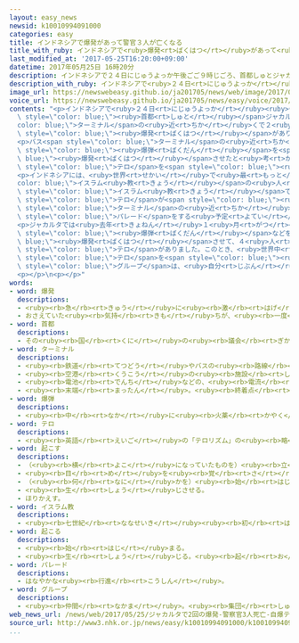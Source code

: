 ```yaml
---
layout: easy_news
newsid: k10010994091000
categories: easy
title: インドネシアで爆発があって警官３人が亡くなる
title_with_ruby: インドネシアで<ruby>爆発<rt>ばくはつ</rt></ruby>があって<ruby>警官<rt>けいかん</rt></ruby>３<ruby>人<rt>にん</rt></ruby>が<ruby>亡<rt>な</rt></ruby>くなる
last_modified_at: '2017-05-25T16:20:00+09:00'
datetime: 2017年05月25日 16時20分
description: インドネシアで２４日にじゅうよっか午後ごご９時じごろ、首都しゅとジャカルタのバスターミナルの近ちかくで２回かい、爆発ばくはつがありました。
description_with_ruby: インドネシアで<ruby>２４日<rt>にじゅうよっか</rt></ruby><ruby>午後<rt>ごご</rt></ruby>９<ruby>時<rt>じ</rt></ruby>ごろ、<ruby>首都<rt>しゅと</rt></ruby>ジャカルタのバスターミナルの<ruby>近<rt>ちか</rt></ruby>くで２<ruby>回<rt>かい</rt></ruby>、<ruby>爆発<rt>ばくはつ</rt></ruby>がありました。
image_url: https://newswebeasy.github.io/ja201705/news/web/image/2017/05/25/k10010994091000.jpg
voice_url: https://newswebeasy.github.io/ja201705/news/easy/voice/2017/05/25/k10010994091000.mp3
contents: "<p>インドネシアで<ruby>２４日<rt>にじゅうよっか</rt></ruby><ruby>午後<rt>ごご</rt></ruby>９<ruby>時<rt>じ</rt></ruby>ごろ、<span\
  \ style=\"color: blue;\"><ruby>首都<rt>しゅと</rt></ruby></span>ジャカルタのバス<span style=\"\
  color: blue;\">ターミナル</span>の<ruby>近<rt>ちか</rt></ruby>くで２<ruby>回<rt>かい</rt></ruby>、<span\
  \ style=\"color: blue;\"><ruby>爆発<rt>ばくはつ</rt></ruby></span>がありました。<ruby>警察<rt>けいさつ</rt></ruby>によると、<ruby>警官<rt>けいかん</rt></ruby>３<ruby>人<rt>にん</rt></ruby>が<ruby>亡<rt>な</rt></ruby>くなって、<ruby>市民<rt>しみん</rt></ruby>５<ruby>人<rt>にん</rt></ruby>と<ruby>警官<rt>けいかん</rt></ruby>５<ruby>人<rt>にん</rt></ruby>がけがをしました。</p>\n\
  <p>バス<span style=\"color: blue;\">ターミナル</span>の<ruby>近<rt>ちか</rt></ruby>くでは、<span\
  \ style=\"color: blue;\"><ruby>爆弾<rt>ばくだん</rt></ruby></span>を<span style=\"color:\
  \ blue;\"><ruby>爆発<rt>ばくはつ</rt></ruby></span>させたと<ruby>考<rt>かんが</rt></ruby>えられる<ruby>２人<rt>ふたり</rt></ruby>の<ruby>男<rt>おとこ</rt></ruby>が<ruby>死<rt>し</rt></ruby>んでいるのが<ruby>見<rt>み</rt></ruby>つかりました。<ruby>警察<rt>けいさつ</rt></ruby>はこの<ruby>２人<rt>ふたり</rt></ruby>が<span\
  \ style=\"color: blue;\">テロ</span>を<span style=\"color: blue;\"><ruby>起<rt>お</rt></ruby>こし</span>たと<ruby>考<rt>かんが</rt></ruby>えています。</p>\n\
  <p>インドネシアには、<ruby>世界<rt>せかい</rt></ruby>で<ruby>最<rt>もっと</rt></ruby>もたくさん<span style=\"\
  color: blue;\">イスラム<ruby>教<rt>きょう</rt></ruby></span>の<ruby>人<rt>ひと</rt></ruby>が<ruby>住<rt>す</rt></ruby>んでいます。<ruby>今週<rt>こんしゅう</rt></ruby>の<ruby>土曜日<rt>どようび</rt></ruby>から、<span\
  \ style=\"color: blue;\">イスラム<ruby>教<rt>きょう</rt></ruby></span>でとても<ruby>大切<rt>たいせつ</rt></ruby>な<ruby>月<rt>つき</rt></ruby>の「ラマダン」が<ruby>始<rt>はじ</rt></ruby>まるため、<ruby>警察<rt>けいさつ</rt></ruby>は<span\
  \ style=\"color: blue;\">テロ</span>が<span style=\"color: blue;\"><ruby>起<rt>お</rt></ruby>こら</span>ないように<ruby>気<rt>き</rt></ruby>をつけていました。バス<span\
  \ style=\"color: blue;\">ターミナル</span>の<ruby>近<rt>ちか</rt></ruby>くでは<ruby>２４日<rt>にじゅうよっか</rt></ruby>の<ruby>夜<rt>よる</rt></ruby>に<ruby>市民<rt>しみん</rt></ruby>たちが<span\
  \ style=\"color: blue;\">パレード</span>をする<ruby>予定<rt>よてい</rt></ruby>があったため、<ruby>大勢<rt>おおぜい</rt></ruby>の<ruby>警官<rt>けいかん</rt></ruby>がいました。</p>\n\
  <p>ジャカルタでは<ruby>去年<rt>きょねん</rt></ruby>１<ruby>月<rt>がつ</rt></ruby>にも、<ruby>男<rt>おとこ</rt></ruby>たちが<span\
  \ style=\"color: blue;\"><ruby>爆弾<rt>ばくだん</rt></ruby></span>などを<span style=\"color:\
  \ blue;\"><ruby>爆発<rt>ばくはつ</rt></ruby></span>させて、４<ruby>人<rt>にん</rt></ruby>が<ruby>亡<rt>な</rt></ruby>くなる<span\
  \ style=\"color: blue;\">テロ</span>がありました。このとき、<ruby>世界中<rt>せかいじゅう</rt></ruby>で<span\
  \ style=\"color: blue;\">テロ</span>を<span style=\"color: blue;\"><ruby>起<rt>お</rt></ruby>こし</span>ているＩＳ＝イスラミックステートのインドネシア<ruby>支部<rt>しぶ</rt></ruby>だと<ruby>言<rt>い</rt></ruby>う<span\
  \ style=\"color: blue;\">グループ</span>は、<ruby>自分<rt>じぶん</rt></ruby>たちがやったと<ruby>言<rt>い</rt></ruby>いました。</p>\n\
  <p></p>\n<p></p>"
words:
- word: 爆発
  descriptions:
  - <ruby><rb>急</rb><rt>きゅう</rt></ruby>に<ruby><rb>激</rb><rt>はげ</rt></ruby>しく<ruby><rb>破裂</rb><rt>はれつ</rt></ruby>すること。
  - おさえていた<ruby><rb>気持</rb><rt>きも</rt></ruby>ちが、<ruby><rb>一度</rb><rt>いちど</rt></ruby>に<ruby><rb>激</rb><rt>はげ</rt></ruby>しく<ruby><rb>出</rb><rt>で</rt></ruby>ること。
- word: 首都
  descriptions:
  - その<ruby><rb>国</rb><rt>くに</rt></ruby>の<ruby><rb>議会</rb><rt>ぎかい</rt></ruby>や<ruby><rb>中心</rb><rt>ちゅうしん</rt></ruby>になる<ruby><rb>役所</rb><rt>やくしょ</rt></ruby>のある<ruby><rb>都市</rb><rt>とし</rt></ruby>。<ruby><rb>日本</rb><rt>にっぽん</rt></ruby>の<ruby><rb>東京</rb><rt>とうきょう</rt></ruby>、アメリカのワシントンなど。<ruby><rb>首府</rb><rt>しゅふ</rt></ruby>。
- word: ターミナル
  descriptions:
  - <ruby><rb>鉄道</rb><rt>てつどう</rt></ruby>やバスの<ruby><rb>路線</rb><rt>ろせん</rt></ruby>が<ruby><rb>集中</rb><rt>しゅうちゅう</rt></ruby>して<ruby><rb>発着</rb><rt>はっちゃく</rt></ruby>する<ruby><rb>所</rb><rt>ところ</rt></ruby>。
  - <ruby><rb>空港</rb><rt>くうこう</rt></ruby>の<ruby><rb>施設</rb><rt>しせつ</rt></ruby>が<ruby><rb>集</rb><rt>あつ</rt></ruby>まっている<ruby><rb>建物</rb><rt>たてもの</rt></ruby>。ターミナルビル。
  - <ruby><rb>電池</rb><rt>でんち</rt></ruby>などの、<ruby><rb>電流</rb><rt>でんりゅう</rt></ruby>の<ruby><rb>出入</rb><rt>でい</rt></ruby>り<ruby><rb>口</rb><rt>ぐち</rt></ruby>につける<ruby><rb>金具</rb><rt>かなぐ</rt></ruby>。
  - <ruby><rb>末端</rb><rt>まったん</rt></ruby>。<ruby><rb>終着点</rb><rt>しゅうちゃくてん</rt></ruby>。
- word: 爆弾
  descriptions:
  - <ruby><rb>中</rb><rt>なか</rt></ruby>に<ruby><rb>火薬</rb><rt>かやく</rt></ruby>をつめて、<ruby><rb>投</rb><rt>な</rt></ruby>げたり<ruby><rb>落</rb><rt>お</rt></ruby>としたりして<ruby><rb>爆発</rb><rt>ばくはつ</rt></ruby>させる<ruby><rb>兵器</rb><rt>へいき</rt></ruby>。
- word: テロ
  descriptions:
  - <ruby><rb>英語</rb><rt>えいご</rt></ruby>の「テロリズム」の<ruby><rb>略</rb><rt>りゃく</rt></ruby>。<ruby><rb>政治的</rb><rt>せいじてき</rt></ruby>な<ruby><rb>目的</rb><rt>もくてき</rt></ruby>を<ruby><rb>成</rb><rt>な</rt></ruby>しとげるためには、<ruby><rb>人</rb><rt>ひと</rt></ruby>の<ruby><rb>命</rb><rt>いのち</rt></ruby>をうばうような<ruby><rb>暴力</rb><rt>ぼうりょく</rt></ruby>を<ruby><rb>使</rb><rt>つか</rt></ruby>ってもよいとする<ruby><rb>考</rb><rt>かんが</rt></ruby>え。また、そのような<ruby><rb>考</rb><rt>かんが</rt></ruby>えで<ruby><rb>起</rb><rt>お</rt></ruby>こす<ruby><rb>事件</rb><rt>じけん</rt></ruby>。
- word: 起こす
  descriptions:
  - （<ruby><rb>横</rb><rt>よこ</rt></ruby>になっていたものを）<ruby><rb>立</rb><rt>た</rt></ruby>たせる。
  - <ruby><rb>目</rb><rt>め</rt></ruby>を<ruby><rb>覚</rb><rt>さ</rt></ruby>まさせる。
  - （<ruby><rb>何</rb><rt>なに</rt></ruby>かを）<ruby><rb>始</rb><rt>はじ</rt></ruby>める。
  - <ruby><rb>生</rb><rt>しょう</rt></ruby>じさせる。
  - ほりかえす。
- word: イスラム教
  descriptions:
  - <ruby><rb>七世紀</rb><rt>ななせいき</rt></ruby><ruby><rb>初</rb><rt>はじ</rt></ruby>め、アラビアでムハンマドが<ruby><rb>始</rb><rt>はじ</rt></ruby>めた、<ruby><rb>唯一</rb><rt>ゆいいつ</rt></ruby>の<ruby><rb>神</rb><rt>かみ</rt></ruby>アッラーを<ruby><rb>信</rb><rt>しん</rt></ruby>じる<ruby><rb>宗教</rb><rt>しゅうきょう</rt></ruby>。<ruby><rb>回教</rb><rt>かいきょう</rt></ruby>。
- word: 起こる
  descriptions:
  - <ruby><rb>始</rb><rt>はじ</rt></ruby>まる。
  - <ruby><rb>生</rb><rt>しょう</rt></ruby>じる。<ruby><rb>起</rb><rt>お</rt></ruby>きる。
- word: パレード
  descriptions:
  - はなやかな<ruby><rb>行進</rb><rt>こうしん</rt></ruby>。
- word: グループ
  descriptions:
  - <ruby><rb>仲間</rb><rt>なかま</rt></ruby>。<ruby><rb>集団</rb><rt>しゅうだん</rt></ruby>。
web_news_url: /news/web/2017/05/25/ジャカルタで2回の爆発-警察官3人死亡-自爆テロか/
source_url: http://www3.nhk.or.jp/news/easy/k10010994091000/k10010994091000.html
...
```

